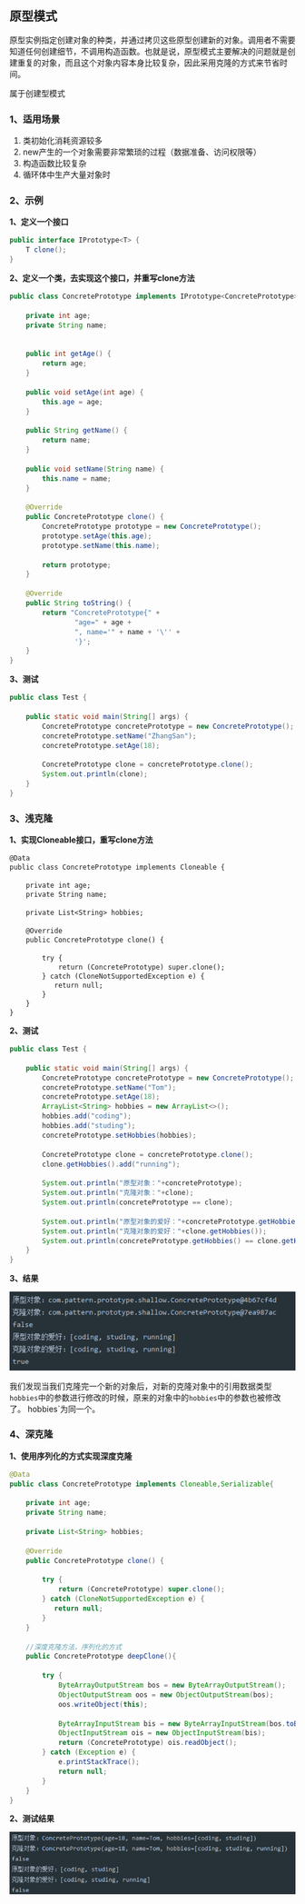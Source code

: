 ## 原型模式

原型实例指定创建对象的种类，并通过拷贝这些原型创建新的对象。调用者不需要知道任何创建细节，不调用构造函数。也就是说，原型模式主要解决的问题就是创建重复的对象，而且这个对象内容本身比较复杂，因此采用克隆的方式来节省时间。



属于创建型模式



### 1、适用场景

1. 类初始化消耗资源较多
2. new产生的一个对象需要非常繁琐的过程（数据准备、访问权限等）
3. 构造函数比较复杂
4. 循环体中生产大量对象时



### 2、示例

**1、定义一个接口**

```java
public interface IPrototype<T> {
    T clone();
}
```



**2、定义一个类，去实现这个接口，并重写clone方法**

```java
public class ConcretePrototype implements IPrototype<ConcretePrototype> {

    private int age;
    private String name;


    public int getAge() {
        return age;
    }

    public void setAge(int age) {
        this.age = age;
    }

    public String getName() {
        return name;
    }

    public void setName(String name) {
        this.name = name;
    }

    @Override
    public ConcretePrototype clone() {
        ConcretePrototype prototype = new ConcretePrototype();
        prototype.setAge(this.age);
        prototype.setName(this.name);

        return prototype;
    }

    @Override
    public String toString() {
        return "ConcretePrototype{" +
                "age=" + age +
                ", name='" + name + '\'' +
                '}';
    }
}
```



**3、测试**

```java
public class Test {

    public static void main(String[] args) {
        ConcretePrototype concretePrototype = new ConcretePrototype();
        concretePrototype.setName("ZhangSan");
        concretePrototype.setAge(18);

        ConcretePrototype clone = concretePrototype.clone();
        System.out.println(clone);
    }
}
```



### 3、浅克隆

**1、实现Cloneable接口，重写clone方法**

```
@Data
public class ConcretePrototype implements Cloneable {

    private int age;
    private String name;

    private List<String> hobbies;

    @Override
    public ConcretePrototype clone() {

        try {
            return (ConcretePrototype) super.clone();
        } catch (CloneNotSupportedException e) {
           return null;
        }
    }
}
```



**2、测试**

```java
public class Test {

    public static void main(String[] args) {
        ConcretePrototype concretePrototype = new ConcretePrototype();
        concretePrototype.setName("Tom");
        concretePrototype.setAge(18);
        ArrayList<String> hobbies = new ArrayList<>();
        hobbies.add("coding");
        hobbies.add("studing");
        concretePrototype.setHobbies(hobbies);

        ConcretePrototype clone = concretePrototype.clone();
        clone.getHobbies().add("running");

        System.out.println("原型对象："+concretePrototype);
        System.out.println("克隆对象："+clone);
        System.out.println(concretePrototype == clone);

        System.out.println("原型对象的爱好："+concretePrototype.getHobbies());
        System.out.println("克隆对象的爱好："+clone.getHobbies());
        System.out.println(concretePrototype.getHobbies() == clone.getHobbies());
    }
}
```



**3、结果**

![image-20210611042712956](image/image-20210611042712956.png)



我们发现当我们克隆完一个新的对象后，对新的克隆对象中的引用数据类型`hobbies`中的参数进行修改的时候，原来的对象中的`hobbies`中的参数也被修改了。 hobbies`为同一个。



### 4、深克隆

**1、使用序列化的方式实现深度克隆**

```java
@Data
public class ConcretePrototype implements Cloneable,Serializable{

    private int age;
    private String name;

    private List<String> hobbies;

    @Override
    public ConcretePrototype clone() {

        try {
            return (ConcretePrototype) super.clone();
        } catch (CloneNotSupportedException e) {
           return null;
        }
    }

	//深度克隆方法，序列化的方式
    public ConcretePrototype deepClone(){

        try {
            ByteArrayOutputStream bos = new ByteArrayOutputStream();
            ObjectOutputStream oos = new ObjectOutputStream(bos);
            oos.writeObject(this);

            ByteArrayInputStream bis = new ByteArrayInputStream(bos.toByteArray());
            ObjectInputStream ois = new ObjectInputStream(bis);
            return (ConcretePrototype) ois.readObject();
        } catch (Exception e) {
            e.printStackTrace();
            return null;
        }
    }
}
```



**2、测试结果**

![image-20210611043707222](image/image-20210611043707222.png)



